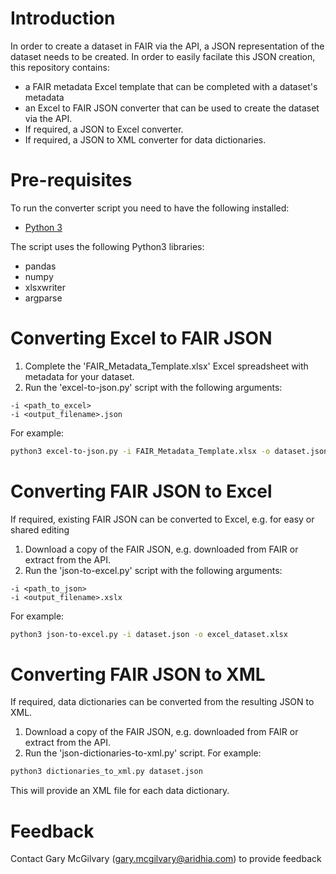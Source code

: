 # Introduction 
In order to create a dataset in FAIR via the API, a JSON representation of the dataset needs to be created. In order to easily facilate this JSON creation, this repository contains:
- a FAIR metadata Excel template that can be completed with a dataset's metadata
- an Excel to FAIR JSON converter that can be used to create the dataset via the API.
- If required, a JSON to Excel converter.
- If required, a JSON to XML converter for data dictionaries.

# Pre-requisites
To run the converter script you need to have the following installed:

- [Python 3](https://www.python.org/)

The script uses the following Python3 libraries:
- pandas
- numpy
- xlsxwriter
- argparse

# Converting Excel to FAIR JSON
1. Complete the 'FAIR_Metadata_Template.xlsx' Excel spreadsheet with metadata for your dataset.
2. Run the 'excel-to-json.py' script with the following arguments:
```
-i <path_to_excel>
-i <output_filename>.json
```
For example:
```sh
python3 excel-to-json.py -i FAIR_Metadata_Template.xlsx -o dataset.json
```
# Converting FAIR JSON to Excel
If required, existing FAIR JSON can be converted to Excel, e.g. for easy or shared editing
1. Download a copy of the FAIR JSON, e.g. downloaded from FAIR or extract from the API.
2. Run the 'json-to-excel.py' script with the following arguments:
```
-i <path_to_json>
-i <output_filename>.xslx
```
For example:
```sh
python3 json-to-excel.py -i dataset.json -o excel_dataset.xlsx
```

# Converting FAIR JSON to XML
If required, data dictionaries can be converted from the resulting JSON to XML.
1. Download a copy of the FAIR JSON, e.g. downloaded from FAIR or extract from the API.
2. Run the 'json-dictionaries-to-xml.py' script. For example:
```sh
python3 dictionaries_to_xml.py dataset.json
```
This will provide an XML file for each data dictionary.

# Feedback
Contact Gary McGilvary (gary.mcgilvary@aridhia.com) to provide feedback




